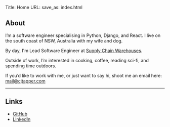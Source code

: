 Title: Home
URL:
save_as: index.html

## About
I’m a software engineer specialising in Python, Django, and React.
I live on the south coast of NSW, Australia with my wife and dog.

By day, I'm Lead Software Engineer at [Supply Chain Warehouses](https://www.supplychainwarehouses.com).

Outside of work, I’m interested in cooking, coffee, reading sci-fi, and spending time outdoors.

If you’d like to work with me, or just want to say hi, shoot me an email here: [mail@cjtapper.com](mailto:mail@cjtapper.com)

---
## Links
- [GitHub](https://github.com/cjtapper)
- [LinkedIn](https://www.linkedin.com/in/cjtapper/)
